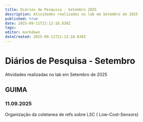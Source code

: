 ```yaml
---
title: Diários de Pesquisa - Setembro 2025
description: Atividades realizadas no lab em Setembro de 2025
published: true
date: 2025-09-11T21:12:18.838Z
tags: 
editor: markdown
dateCreated: 2025-09-11T21:12:18.838Z
---
```


# Diários de Pesquisa - Setembro

Atividades realizadas no lab em Setembro de 2025

## GUIMA
### 11.09.2025
Organização da coletanea de refs sobre LSC ( Low-Cost-Sensors)